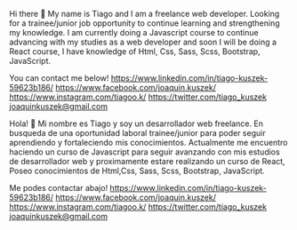 Hi there 👋
My name is Tiago and I am a freelance web developer.
Looking for a trainee/junior job opportunity to continue learning and strengthening my knowledge.
I am currently doing a Javascript course to continue advancing with my studies as a web developer and soon I will be doing a React course,
I have knowledge of Html, Css, Sass, Scss, Bootstrap, JavaScript.

You can contact me below!
https://www.linkedin.com/in/tiago-kuszek-59623b186/
https://www.facebook.com/joaquin.kuszek/
https://www.instagram.com/tiagoo.k/
https://twitter.com/tiago_kuszek
joaquinkuszek@gmail.com

Hola! 👋
Mi nombre es Tiago y soy un desarrollador web freelance.
En busqueda de una oportunidad laboral trainee/junior para poder seguir aprendiendo y fortaleciendo mis conocimientos.
Actualmente me encuentro haciendo un curso de Javascript para seguir avanzando con mis estudios de desarrollador web y proximamente estare realizando un curso de React,
Poseo conocimientos de Html,Css, Sass, Scss, Bootstrap, JavaScript.

Me podes contactar abajo!
https://www.linkedin.com/in/tiago-kuszek-59623b186/
https://www.facebook.com/joaquin.kuszek/
https://www.instagram.com/tiagoo.k/
https://twitter.com/tiago_kuszek
joaquinkuszek@gmail.com

